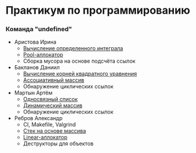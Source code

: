 # Практикум по программированию

### Команда "undefined"
- Аристова Ирина
  - [Вычисление определенного интеграла](https://github.com/leenely/programming-workshop/pull/10)
  - [Pool-аллокатор](https://github.com/leenely/programming-workshop/pull/14)
  - Сборка мусора на основе подсчёта ссылок
- Бакланов Даниил
  - [Вычисление корней квадратного уравнения](https://github.com/leenely/programming-workshop/pull/12)
  - [Ассоциативный массив](https://github.com/leenely/programming-workshop/pull/21)
  - Обнаружение циклических ссылок
- Мартын Артём
  - [Односвязный список](https://github.com/leenely/programming-workshop/pull/15)
  - [Динамический массив](https://github.com/leenely/programming-workshop/pull/18)
  - Обнаружение циклических ссылок
- Ребров Александр
  - CI, Makefile, Valgrind
  - [Стек на основе массива](https://github.com/leenely/programming-workshop/pull/11)
  - [Linear-аллокатор](https://github.com/leenely/programming-workshop/pull/16)
  - Деструкторы для объектов
